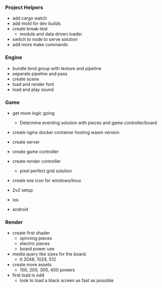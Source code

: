 ### Project Helpers
- add cargo watch
- add mold for dev builds
- create break-test
    - module and data driven loader
- switch to node to serve solution
- add more make commands

### Engine
- bundle bind group with texture and pipeline
- separate pipeline and pass
- create scene
- load and render font
- load and play sound

### Game
- get more logic going
    - Determine eventing solution with pieces and game controller/board
- create nginx docker container hosting wasm version
- create server
- create game controller
- create render controller
    - pixel perfect grid solution
- create exe icon for windows/linux

- 2v2 setup

- ios
- android

### Render
- create first shader
    - spinning pieces
    - electric pieces
    - board power use
- media query like sizes for the board.
    - lt 2048, 1024, 512
- create more assets
    - 100, 200, 300, 400 powers
- first load is odd
    - look to load a black screen as fast as possible
